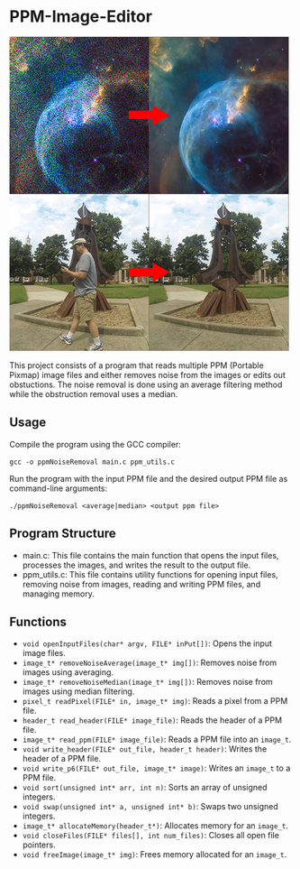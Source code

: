 # PPM-Image-Editor

![Image](https://github.com/Michael-Elrod-dev/PPM-Image-Editor/blob/main/PpmEdit.png)

This project consists of a program that reads multiple PPM (Portable Pixmap) image files and either removes noise from the images or edits out obstuctions. The noise removal is done using an average filtering method while the obstruction removal uses a median.

## Usage
Compile the program using the GCC compiler:

```
gcc -o ppmNoiseRemoval main.c ppm_utils.c
```
Run the program with the input PPM file and the desired output PPM file as command-line arguments:
```
./ppmNoiseRemoval <average|median> <output ppm file>
```
## Program Structure

- main.c: This file contains the main function that opens the input files, processes the images, and writes the result to the output file.
- ppm_utils.c: This file contains utility functions for opening input files, removing noise from images, reading and writing PPM files, and managing memory.

## Functions

- `void openInputFiles(char* argv, FILE* inPut[])`: Opens the input image files.
- `image_t* removeNoiseAverage(image_t* img[])`: Removes noise from images using averaging.
- `image_t* removeNoiseMedian(image_t* img[])`: Removes noise from images using median filtering.
- `pixel_t readPixel(FILE* in, image_t* img)`: Reads a pixel from a PPM file.
- `header_t read_header(FILE* image_file)`: Reads the header of a PPM file.
- `image_t* read_ppm(FILE* image_file)`: Reads a PPM file into an `image_t`.
- `void write_header(FILE* out_file, header_t header)`: Writes the header of a PPM file.
- `void write_p6(FILE* out_file, image_t* image)`: Writes an `image_t` to a PPM file.
- `void sort(unsigned int* arr, int n)`: Sorts an array of unsigned integers.
- `void swap(unsigned int* a, unsigned int* b)`: Swaps two unsigned integers.
- `image_t* allocateMemory(header_t*)`: Allocates memory for an `image_t`.
- `void closeFiles(FILE* files[], int num_files)`: Closes all open file pointers.
- `void freeImage(image_t* img)`: Frees memory allocated for an `image_t`.
